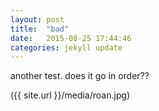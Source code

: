 ```yaml
---
layout: post
title:  "bad"
date:   2015-08-25 17:44:46
categories: jekyll update
---
```

another test. does it go in order??

({{ site.url }}/media/roan.jpg)
